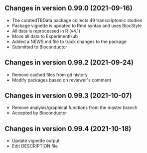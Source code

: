 ## Changes in version 0.99.0 (2021-09-16)
* The curatedTBData package collects 49 transcriptomic studies 
* Package vignette is updated to Rmd syntax and uses BiocStyle
* All data is reprocessed in R (v4.1)
* Move all data to ExperimentHub
* Added a NEWS.md file to track changes to the package
* Submitted to Bioconductor

## Changes in version 0.99.2 (2021-09-24)
* Remove cached files from git history
* Modify packages based on reviewer's comment

## Changes in version 0.99.3 (2021-10-07)
* Remove analysis/graphical functions from the master branch
* Accepted by Bioconductor

## Changes in version 0.99.4 (2021-10-18)
* Update vignette output
* Edit DESCRIPTION file


